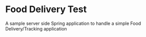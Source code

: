# Food Delivery Test
A sample server side Spring application to handle a simple Food Delivery/Tracking application
